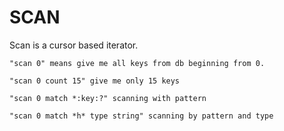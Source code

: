 # SCAN 

Scan is a cursor based iterator. 

    "scan 0" means give me all keys from db beginning from 0.

    "scan 0 count 15" give me only 15 keys

    "scan 0 match *:key:?" scanning with pattern

    "scan 0 match *h* type string" scanning by pattern and type

